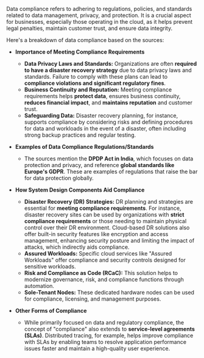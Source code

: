 Data compliance refers to adhering to regulations, policies, and standards related to data management, privacy, and protection. It is a crucial aspect for businesses, especially those operating in the cloud, as it helps prevent legal penalties, maintain customer trust, and ensure data integrity.

Here's a breakdown of data compliance based on the sources:

*   **Importance of Meeting Compliance Requirements**
    *   **Data Privacy Laws and Standards:** Organizations are often **required to have a disaster recovery strategy** due to data privacy laws and standards. Failure to comply with these plans can lead to **compliance violations and significant regulatory fines**.
    *   **Business Continuity and Reputation:** Meeting compliance requirements helps **protect data**, ensures business continuity, **reduces financial impact**, and **maintains reputation** and customer trust.
    *   **Safeguarding Data:** Disaster recovery planning, for instance, supports compliance by considering risks and defining procedures for data and workloads in the event of a disaster, often including strong backup practices and regular testing.

*   **Examples of Data Compliance Regulations/Standards**
    *   The sources mention the **DPDP Act in India**, which focuses on data protection and privacy, and reference **global standards like Europe's GDPR**. These are examples of regulations that raise the bar for data protection globally.

*   **How System Design Components Aid Compliance**
    *   **Disaster Recovery (DR) Strategies:** DR planning and strategies are essential for **meeting compliance requirements**. For instance, disaster recovery sites can be used by organizations with **strict compliance requirements** or those needing to maintain physical control over their DR environment. Cloud-based DR solutions also offer built-in security features like encryption and access management, enhancing security posture and limiting the impact of attacks, which indirectly aids compliance.
    *   **Assured Workloads:** Specific cloud services like "Assured Workloads" offer compliance and security controls designed for sensitive workloads.
    *   **Risk and Compliance as Code (RCaC):** This solution helps to modernize governance, risk, and compliance functions through automation.
    *   **Sole-Tenant Nodes:** These dedicated hardware nodes can be used for compliance, licensing, and management purposes.

*   **Other Forms of Compliance**
    *   While primarily focused on data and regulatory compliance, the concept of "compliance" also extends to **service-level agreements (SLAs)**. Distributed tracing, for example, helps improve compliance with SLAs by enabling teams to resolve application performance issues faster and maintain a high-quality user experience.